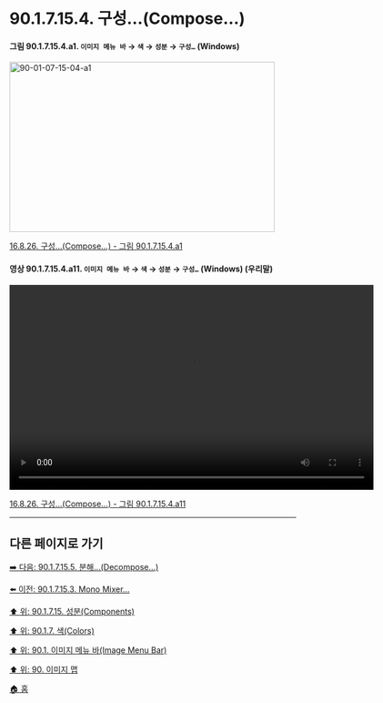 # 90.1.7.15.4. 구성…(Compose…)

<a id="90-01-07-15-04-a1"></a>

#### 그림 90.1.7.15.4.a1. `이미지 메뉴 바` → `색` → `성분` → `구성…` (Windows)
<img width="466" height="299" alt="90-01-07-15-04-a1" src="https://github.com/user-attachments/assets/d0c88a2f-4b82-4af4-a15e-a282e8c6a8aa" />

[16.8.26. 구성…(Compose…) - 그림 90.1.7.15.4.a1](./16-08-26-00-compose.md#90-01-07-15-04-a1)

<a id="90-01-07-15-04-a11"></a>

#### 영상 90.1.7.15.4.a11. `이미지 메뉴 바` → `색` → `성분` → `구성…` (Windows) (우리말)
<video controls="controls" width="640" height="360" src="https://github.com/user-attachments/assets/1bc04d7d-86b7-4ce3-a5b4-ad5b8960b454"></video>

[16.8.26. 구성…(Compose…) - 그림 90.1.7.15.4.a11](./16-08-26-00-compose.md#90-01-07-15-04-a11)

***

## 다른 페이지로 가기

[➡️ 다음: 90.1.7.15.5. 분해…(Decompose…)](./90-01-07-15-05-decompose.md)

[⬅️ 이전: 90.1.7.15.3. Mono Mixer…](./90-01-07-15-03-mono_mixer.md)

[⬆️ 위: 90.1.7.15. 성분(Components)](./90-01-07-15-00-components.md)

[⬆️ 위: 90.1.7. 색(Colors)](./90-01-07-00-colors.md)

[⬆️ 위: 90.1. 이미지 메뉴 바(Image Menu Bar)](./90-01-00-image-menu-bar.md)

[⬆️ 위: 90. 이미지 맵](./90-00-image-map.md)

[🏠 홈](./00-home.md)
